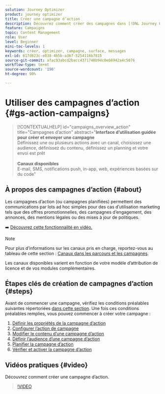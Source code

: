 ```yaml
---
solution: Journey Optimizer
product: journey optimizer
title: Créer une campagne d’action
description: Découvrez comment créer des campagnes dans [!DNL Journey Optimizer].
feature: Campaigns
topic: Content Management
role: User
level: Beginner
mini-toc-levels: 1
keywords: créer, optimizer, campagne, surface, messages
exl-id: 617d623c-e038-4b5b-a367-5254116b7815
source-git-commit: afac93abcd2bacc4371748b94c0e66942a4c5076
workflow-type: tm+mt
source-wordcount: '190'
ht-degree: 90%

---
```



# Utiliser des campagnes d’action {#gs-action-campaigns}

>[!CONTEXTUALHELP]
>id="campaigns_overview_action"
>title="Campagnes d’action"
>abstract="**Interface d’utilisation guidée pour créer et envoyer une campagne**<br/> Définissez une ou plusieurs actions avec un canal, choisissez une audience, définissez du contenu, définissez un planning et votre envoi est prêt <br/><br/>**Canaux disponibles**<br/> E-mail, SMS, notifications push, in-app, web, expériences basées sur du code"

## À propos des campagnes d’action {#about}

Les campagnes d’action (ou campagnes planifiées) permettent des communications par lots ad hoc simples pour des cas d’utilisation marketing tels que des offres promotionnelles, des campagnes d’engagement, des annonces, des mentions légales ou des mises à jour de politiques.

➡️ [Découvrez cette fonctionnalité en vidéo.](#video)


>[!NOTE]
>
>Pour plus d’informations sur les canaux pris en charge, reportez-vous au tableau de cette section : [Canaux dans les parcours et les campagnes](../channels/gs-channels.md#channels).
>
>Les canaux disponibles varient en fonction de votre modèle d’attribution de licence et de vos modules complémentaires.

## Étapes clés de création de campagnes d’action {#steps}

Avant de commencer une campagne, vérifiez les conditions préalables suivantes répertoriées [dans cette section](get-started-with-campaigns.md#permissions). Une fois ces conditions préalables remplies, vous pouvez commencer à créer votre campagne :

1. [Définir les propriétés de la campagne d’action](campaign-properties.md)
1. [Configurer l’action de campagne](campaign-action.md)
1. [Modifier le contenu d’une campagne d’action](campaign-content.md)
1. [Définir l’audience d’une campagne d’action](campaign-audience.md)
1. [Planifier la campagne d’action](campaign-schedule.md)
1. [Vérifier et activer la campagne d’action](review-activate-campaign.md)

## Vidéos pratiques {#video}

Découvrez comment créer une campagne d’action.

>[!VIDEO](https://video.tv.adobe.com/v/346680?quality=12)
